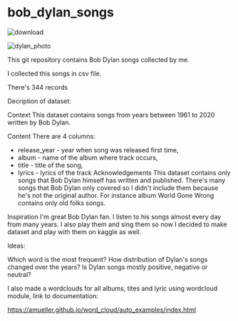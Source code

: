 # bob_dylan_songs

![download](https://user-images.githubusercontent.com/79964602/143621997-542bfdba-1add-4fb8-bcd6-bd69e0fa5903.png)

![dylan_photo](https://user-images.githubusercontent.com/79964602/143622041-2b683186-762a-4cd4-a437-38ccc59292c9.jpeg)



This git repository contains Bob Dylan songs collected by me.

I collected this songs in csv file. 

There's 344 records

Decription of dataset:

Context
This dataset contains songs from years between 1961 to 2020 written by Bob Dylan.

Content
There are 4 columns:

* release_year - year when song was released first time,
* album - name of the album where track occurs,
* title - title of the song,
* lyrics - lyrics of the track
Acknowledgements
This dataset contains only songs that Bob Dylan himself has written and published.
There's many songs that Bob Dylan only covered so I didn't include them because he's not the original author.
For instance album World Gone Wrong contains only old folks songs.

Inspiration
I'm great Bob Dylan fan. I listen to his songs almost every day from many years.
I also play them and sing them so now I decided to make dataset and play with them on kaggle as well.

Ideas:

Which word is the most frequent?
How distribution of Dylan's songs changed over the years?
Is Dylan songs mostly positive, negative or neutral?


I also made a wordclouds for all albums, tites and lyric using wordcloud module, link to documentation:

https://amueller.github.io/word_cloud/auto_examples/index.html
